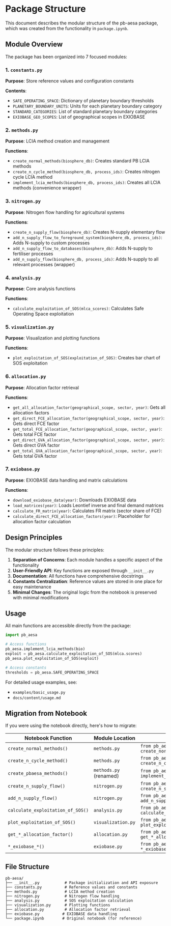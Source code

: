 # Package Structure

This document describes the modular structure of the pb-aesa package, which was created from the functionality in `package.ipynb`.

## Module Overview

The package has been organized into 7 focused modules:

### 1. `constants.py`
**Purpose**: Store reference values and configuration constants

**Contents**:
- `SAFE_OPERATING_SPACE`: Dictionary of planetary boundary thresholds
- `PLANETARY_BOUNDARY_UNITS`: Units for each planetary boundary category
- `STANDARD_CATEGORIES`: List of standard planetary boundary categories
- `EXIOBASE_GEO_SCOPES`: List of geographical scopes in EXIOBASE

### 2. `methods.py`
**Purpose**: LCIA method creation and management

**Functions**:
- `create_normal_methods(biosphere_db)`: Creates standard PB LCIA methods
- `create_n_cycle_method(biosphere_db, process_ids)`: Creates nitrogen cycle LCIA method
- `implement_lcia_methods(biosphere_db, process_ids)`: Creates all LCIA methods (convenience wrapper)

### 3. `nitrogen.py`
**Purpose**: Nitrogen flow handling for agricultural systems

**Functions**:
- `create_n_supply_flow(biosphere_db)`: Creates N-supply elementary flow
- `add_n_supply_flow_to_foreground_system(biosphere_db, process_ids)`: Adds N-supply to custom processes
- `add_n_supply_flow_to_databases(biosphere_db)`: Adds N-supply to fertiliser processes
- `add_n_supply_flow(biosphere_db, process_ids)`: Adds N-supply to all relevant processes (wrapper)

### 4. `analysis.py`
**Purpose**: Core analysis functions

**Functions**:
- `calculate_exploitation_of_SOS(mlca_scores)`: Calculates Safe Operating Space exploitation

### 5. `visualization.py`
**Purpose**: Visualization and plotting functions

**Functions**:
- `plot_exploitation_of_SOS(exploitation_of_SOS)`: Creates bar chart of SOS exploitation

### 6. `allocation.py`
**Purpose**: Allocation factor retrieval

**Functions**:
- `get_all_allocation_factor(geographical_scope, sector, year)`: Gets all allocation factors
- `get_direct_FCE_allocation_factor(geographical_scope, sector, year)`: Gets direct FCE factor
- `get_total_FCE_allocation_factor(geographical_scope, sector, year)`: Gets total FCE factor
- `get_direct_GVA_allocation_factor(geographical_scope, sector, year)`: Gets direct GVA factor
- `get_total_GVA_allocation_factor(geographical_scope, sector, year)`: Gets total GVA factor

### 7. `exiobase.py`
**Purpose**: EXIOBASE data handling and matrix calculations

**Functions**:
- `download_exiobase_data(year)`: Downloads EXIOBASE data
- `load_matrices(year)`: Loads Leontief inverse and final demand matrices
- `calculate_FR_matrix(year)`: Calculates FR matrix (sector share of FCE)
- `calculate_direct_FCE_allocation_factors(year)`: Placeholder for allocation factor calculation

## Design Principles

The modular structure follows these principles:

1. **Separation of Concerns**: Each module handles a specific aspect of the functionality
2. **User-Friendly API**: Key functions are exposed through `__init__.py`
3. **Documentation**: All functions have comprehensive docstrings
4. **Constants Centralization**: Reference values are stored in one place for easy maintenance
5. **Minimal Changes**: The original logic from the notebook is preserved with minimal modifications

## Usage

All main functions are accessible directly from the package:

```python
import pb_aesa

# Access functions
pb_aesa.implement_lcia_methods(bio)
exploit = pb_aesa.calculate_exploitation_of_SOS(mlca.scores)
pb_aesa.plot_exploitation_of_SOS(exploit)

# Access constants
thresholds = pb_aesa.SAFE_OPERATING_SPACE
```

For detailed usage examples, see:
- `examples/basic_usage.py`
- `docs/content/usage.md`

## Migration from Notebook

If you were using the notebook directly, here's how to migrate:

| Notebook Function | Module Location | Import |
|------------------|-----------------|--------|
| `create_normal_methods()` | `methods.py` | `from pb_aesa import create_normal_methods` |
| `create_n_cycle_method()` | `methods.py` | `from pb_aesa import create_n_cycle_method` |
| `create_pbaesa_methods()` | `methods.py` (renamed) | `from pb_aesa import implement_lcia_methods` |
| `create_n_supply_flow()` | `nitrogen.py` | `from pb_aesa import create_n_supply_flow` |
| `add_n_supply_flow()` | `nitrogen.py` | `from pb_aesa import add_n_supply_flow` |
| `calculate_exploitation_of_SOS()` | `analysis.py` | `from pb_aesa import calculate_exploitation_of_SOS` |
| `plot_exploitation_of_SOS()` | `visualization.py` | `from pb_aesa import plot_exploitation_of_SOS` |
| `get_*_allocation_factor()` | `allocation.py` | `from pb_aesa import get_*_allocation_factor` |
| `*_exiobase_*()` | `exiobase.py` | `from pb_aesa import *_exiobase_*` |

## File Structure

```
pb-aesa/
├── __init__.py           # Package initialization and API exposure
├── constants.py          # Reference values and constants
├── methods.py            # LCIA method creation
├── nitrogen.py           # Nitrogen flow handling
├── analysis.py           # SOS exploitation calculation
├── visualization.py      # Plotting functions
├── allocation.py         # Allocation factor retrieval
├── exiobase.py          # EXIOBASE data handling
└── package.ipynb        # Original notebook (for reference)
```
